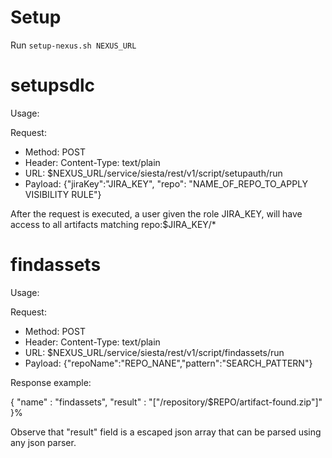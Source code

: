 # Setup

Run `setup-nexus.sh NEXUS_URL`

# setupsdlc

Usage:

Request:
- Method: POST
- Header: Content-Type: text/plain
- URL: $NEXUS_URL/service/siesta/rest/v1/script/setupauth/run
- Payload: {"jiraKey":"JIRA_KEY", "repo": "NAME_OF_REPO_TO_APPLY VISIBILITY RULE"}

After the request is executed, a user given the role JIRA_KEY, will have access to all artifacts matching repo:$JIRA_KEY/*

# findassets

Usage:

Request:
- Method: POST
- Header: Content-Type: text/plain
- URL: $NEXUS_URL/service/siesta/rest/v1/script/findassets/run
- Payload: {"repoName":"REPO_NANE","pattern":"SEARCH_PATTERN"}

Response example:

{
  "name" : "findassets",
  "result" : "[\"/repository/$REPO/artifact-found.zip\"]"
}%

Observe that "result" field is a escaped json array that can be parsed using any json parser.

